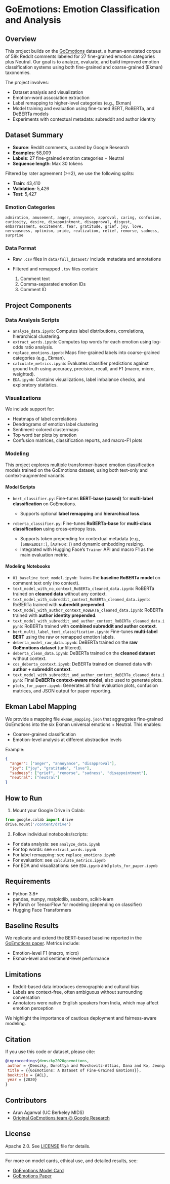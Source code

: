# GoEmotions: Emotion Classification and Analysis

## Overview

This project builds on the [GoEmotions](https://arxiv.org/abs/2005.00547) dataset, a human-annotated corpus of 58k Reddit comments labeled for 27 fine-grained emotion categories plus Neutral. Our goal is to analyze, evaluate, and build improved emotion classification systems using both fine-grained and coarse-grained (Ekman) taxonomies.

The project involves:

* Dataset analysis and visualization
* Emotion-word association extraction
* Label remapping to higher-level categories (e.g., Ekman)
* Model training and evaluation using fine-tuned BERT, RoBERTa, and DeBERTa models
* Experiments with contextual metadata: subreddit and author identity

## Dataset Summary

* **Source**: Reddit comments, curated by Google Research
* **Examples**: 58,009
* **Labels**: 27 fine-grained emotion categories + Neutral
* **Sequence length**: Max 30 tokens

Filtered by rater agreement (>=2), we use the following splits:

* **Train**: 43,410
* **Validation**: 5,426
* **Test**: 5,427

### Emotion Categories

`admiration, amusement, anger, annoyance, approval, caring, confusion, curiosity, desire, disappointment, disapproval, disgust, embarrassment, excitement, fear, gratitude, grief, joy, love, nervousness, optimism, pride, realization, relief, remorse, sadness, surprise`

### Data Format

* Raw `.csv` files in `data/full_dataset/` include metadata and annotations
* Filtered and remapped `.tsv` files contain:

  1. Comment text
  2. Comma-separated emotion IDs
  3. Comment ID

## Project Components

### Data Analysis Scripts

* `analyze_data.ipynb`: Computes label distributions, correlations, hierarchical clustering.
* `extract_words.ipynb`: Computes top words for each emotion using log-odds ratio analysis.
* `replace_emotions.ipynb`: Maps fine-grained labels into coarse-grained categories (e.g., Ekman).
* `calculate_metrics.ipynb`: Evaluates classifier predictions against ground truth using accuracy, precision, recall, and F1 (macro, micro, weighted).
* `EDA.ipynb`: Contains visualizations, label imbalance checks, and exploratory statistics.

### Visualizations

We include support for:

* Heatmaps of label correlations
* Dendrograms of emotion label clustering
* Sentiment-colored clustermaps
* Top word bar plots by emotion
* Confusion matrices, classification reports, and macro-F1 plots

### Modeling

This project explores multiple transformer-based emotion classification models trained on the GoEmotions dataset, using both text-only and context-augmented variants.

#### **Model Scripts**

* `bert_classifier.py`: Fine-tunes **BERT-base (cased)** for **multi-label classification** on GoEmotions.

  * Supports optional **label remapping** and **hierarchical loss**.

* `roberta_classifier.py`: Fine-tunes **RoBERTa-base** for **multi-class classification** using cross-entropy loss.

  * Supports token prepending for contextual metadata (e.g., `[SUBREDDIT:]`, `[AUTHOR:]`) and dynamic embedding resizing.
  * Integrated with Hugging Face’s `Trainer` API and macro F1 as the main evaluation metric.

#### **Modeling Notebooks**

* `01_baseline_text_model.ipynb`: Trains the **baseline RoBERTa model** on comment text only (no context).
* `text_model_with_no_context_RoBERTa_cleaned_data.ipynb`: RoBERTa trained on **cleaned data** without any context.
* `text_model_with_subreddit_context_RoBERTa_cleaned_data.ipynb`: RoBERTa trained with **subreddit prepended**.
* `text_model_with_author_context_RoBERTa_cleaned_data.ipynb`: RoBERTa trained with **author identity prepended**.
* `text_model_with_subreddit_and_author_context_RoBERTa_cleaned_data.ipynb`: RoBERTa trained with **combined subreddit and author context**.
* `bert_multi_label_text_classification.ipynb`: Fine-tunes **multi-label BERT** using the raw or remapped emotion labels.
* `deberta_model_raw_data.ipynb`: DeBERTa trained on the **raw GoEmotions dataset** (unfiltered).
* `deberta_clean_data.ipynb`: DeBERTa trained on the **cleaned dataset** without context.
* `cos_deberta_context.ipynb`: DeBERTa trained on cleaned data with **author + subreddit context**.
* `text_model_with_subreddit_and_author_context_deBERTa_cleaned_data.ipynb`: Final **DeBERTa context-aware model**, also used to generate plots.
* `plots_for_paper.ipynb`: Generates all final evaluation plots, confusion matrices, and JSON output for paper reporting.

## Ekman Label Mapping

We provide a mapping file `ekman_mapping.json` that aggregates fine-grained GoEmotions into the six Ekman universal emotions + Neutral. This enables:

* Coarser-grained classification
* Emotion-level analysis at different abstraction levels

Example:

```json
{
  "anger": ["anger", "annoyance", "disapproval"],
  "joy": ["joy", "gratitude", "love"],
  "sadness": ["grief", "remorse", "sadness", "disappointment"],
  "neutral": ["neutral"]
}
```

## How to Run

1. Mount your Google Drive in Colab:

```python
from google.colab import drive
drive.mount('/content/drive')
```

2. Follow individual notebooks/scripts:

* For data analysis: see `analyze_data.ipynb`
* For top words: see `extract_words.ipynb`
* For label remapping: see `replace_emotions.ipynb`
* For evaluation: see `calculate_metrics.ipynb`
* For EDA and visualizations: see `EDA.ipynb` and `plots_for_paper.ipynb`

## Requirements

* Python 3.8+
* pandas, numpy, matplotlib, seaborn, scikit-learn
* PyTorch or TensorFlow for modeling (depending on classifier)
* Hugging Face Transformers

## Baseline Results

We replicate and extend the BERT-based baseline reported in the [GoEmotions paper](https://arxiv.org/abs/2005.00547). Metrics include:

* Emotion-level F1 (macro, micro)
* Ekman-level and sentiment-level performance

## Limitations

* Reddit-based data introduces demographic and cultural bias
* Labels are context-free, often ambiguous without surrounding conversation
* Annotators were native English speakers from India, which may affect emotion perception

We highlight the importance of cautious deployment and fairness-aware modeling.

## Citation

If you use this code or dataset, please cite:

```bibtex
@inproceedings{demszky2020goemotions,
 author = {Demszky, Dorottya and Movshovitz-Attias, Dana and Ko, Jeongwoo and Cowen, Alan and Nemade, Gaurav and Ravi, Sujith},
 title = {{GoEmotions: A Dataset of Fine-Grained Emotions}},
 booktitle = {ACL},
 year = {2020}
}
```

## Contributors

* Arun Agarwal (UC Berkeley MIDS)
* [Original GoEmotions team @ Google Research](https://github.com/google-research/google-research/tree/master/goemotions)

## License

Apache 2.0. See [LICENSE](LICENSE) file for details.

---

For more on model cards, ethical use, and detailed results, see:

* [GoEmotions Model Card](goemotions_model_card.pdf)
* [GoEmotions Paper](https://arxiv.org/abs/2005.00547)
